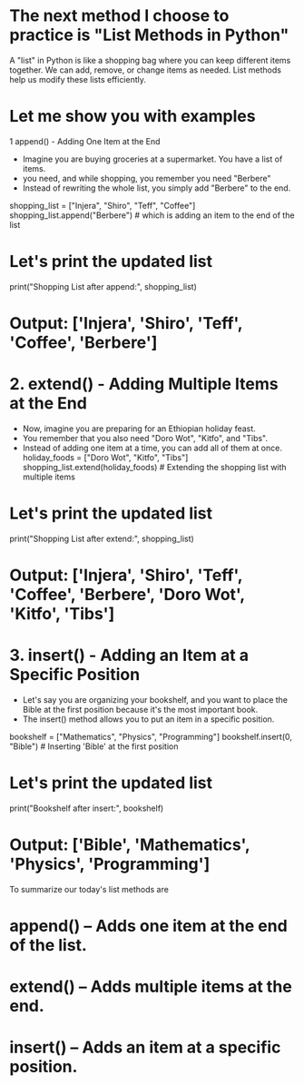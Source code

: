 # The next method I choose to practice is "List Methods in Python"

A "list" in Python is like a shopping bag where you can keep different items together.
We can add, remove, or change items as needed.
List methods help us modify these lists efficiently.

# Let me show you with examples

1 append() - Adding One Item at the End
- Imagine you are buying groceries at a supermarket. You have a list of items. 
- you need, and while shopping, you remember you need "Berbere" 
- Instead of rewriting the whole list, you simply add "Berbere" to the end.

shopping_list = ["Injera", "Shiro", "Teff", "Coffee"]
shopping_list.append("Berbere")  # which is adding an item to the end of the list

# Let's print the updated list
print("Shopping List after append:", shopping_list)
# Output: ['Injera', 'Shiro', 'Teff', 'Coffee', 'Berbere']


# 2. extend() - Adding Multiple Items at the End
- Now, imagine you are preparing for an Ethiopian holiday feast.
- You remember that you also need "Doro Wot", "Kitfo", and "Tibs".
- Instead of adding one item at a time, you can add all of them at once.
holiday_foods = ["Doro Wot", "Kitfo", "Tibs"]
shopping_list.extend(holiday_foods)  # Extending the shopping list with multiple items

# Let's print the updated list
print("Shopping List after extend:", shopping_list)
# Output: ['Injera', 'Shiro', 'Teff', 'Coffee', 'Berbere', 'Doro Wot', 'Kitfo', 'Tibs']


# 3. insert() - Adding an Item at a Specific Position
- Let's say you are organizing your bookshelf, and you want to place the Bible at the first position because it's the most important book.
- The insert() method allows you to put an item in a specific position.

bookshelf = ["Mathematics", "Physics", "Programming"]
bookshelf.insert(0, "Bible")  # Inserting 'Bible' at the first position

# Let's print the updated list
print("Bookshelf after insert:", bookshelf)
# Output: ['Bible', 'Mathematics', 'Physics', 'Programming']

To summarize our today's list methods are
# append()  – Adds one item at the end of the list.
# extend()  – Adds multiple items at the end.
# insert()  – Adds an item at a specific position.